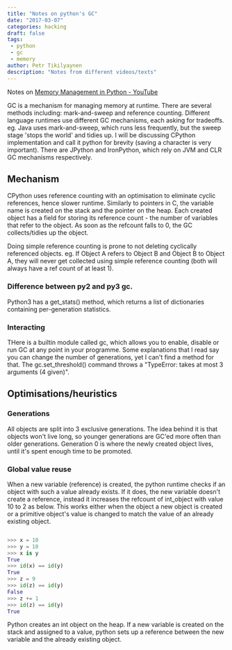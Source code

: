 ```yaml
---
title: "Notes on python's GC"
date: "2017-03-07"
categories: hacking
draft: false
tags: 
 - python
 - gc
 - memory
author: Petr Tikilyaynen
description: "Notes from different videos/texts"
---
```


Notes on [Memory Management in Python - YouTube](https://www.youtube.com/watch?v=arxWaw-E8QQ)

GC is a mechanism for managing memory at runtime. There are several methods including: mark-and-sweep and reference counting. Different language runtimes use different GC mechanisms, each asking for tradeoffs. eg. Java uses mark-and-sweep, which runs less frequently, but the sweep stage 'stops the world' and tidies up. I will be discussing CPython implementation and call it python for brevity (saving a character is very important). There are JPython and IronPython, which rely on JVM and CLR GC mechanisms respectively.


## Mechanism

CPython uses reference counting with an optimisation to eliminate cyclic references, hence slower runtime. Similarly to pointers in C, the variable name is created on the stack and the pointer on the heap. Each created object has a field for storing its reference count - the number of variables that refer to the object. As soon as the refcount falls to 0, the GC collects/tidies up the object.

Doing simple reference counting is prone to not deleting cyclically referenced objects. eg. If Object A refers to Object B and Object B to Object A, they will never get collected using simple reference counting (both will always have a ref count of at least 1). 

### Difference between py2 and py3 gc. 

Python3 has a get_stats() method, which returns a list of dictionaries containing per-generation statistics. 

### Interacting

THere is a builtin module called gc, which allows you to enable, disable or run GC at any point in your programme. Some explanations that I read say you can change the number of generations, yet I can't find a method for that. The gc.set_threshold() command throws a "TypeError:  takes at most 3 arguments (4 given)". 



## Optimisations/heuristics

### Generations

All objects are split into 3 exclusive generations. The idea behind it is that objects won't live long, so younger generations are GC'ed more often than older generations. Generation 0 is where the newly created object lives, until it's spent enough time to be promoted. 


### Global value reuse

When a new variable (reference) is created, the python runtime checks if an object with such a value already exists. If it does, the new variable doesn't create a reference, instead it increases the refcount of int_object with value 10 to 2 as below. This works either when the object a new object is created or a primitive object's value is changed to match the value of an already existing object.

```python

>>> x = 10
>>> y = 10
>>> x is y
True
>>> id(x) == id(y)
True
>>> z = 9
>>> id(z) == id(y)
False
>>> z += 1
>>> id(z) == id(y)
True
```

Python creates an int object on the heap. If a new variable is created on the stack and assigned to a value, python sets up a reference between the new variable and the already existing object. 
